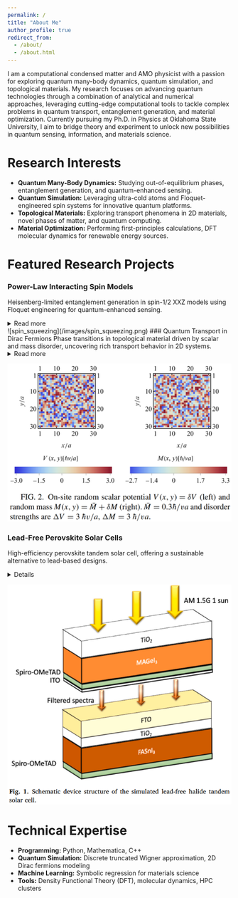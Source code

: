 ```yaml
---
permalink: /
title: "About Me"
author_profile: true
redirect_from: 
  - /about/
  - /about.html
---
```


I am a computational condensed matter and AMO physicist with a passion for exploring quantum many-body dynamics, quantum simulation, and topological materials. My research focuses on advancing quantum technologies through a combination of analytical and numerical approaches, leveraging cutting-edge computational tools to tackle complex problems in quantum transport, entanglement generation, and material optimization.
Currently pursuing my Ph.D. in Physics at Oklahoma State University, I aim to bridge theory and experiment to unlock new possibilities in quantum sensing, information, and materials science.

Research Interests
======
- **Quantum Many-Body Dynamics:** Studying out-of-equilibrium phases, entanglement generation, and quantum-enhanced sensing.
- **Quantum Simulation:** Leveraging ultra-cold atoms and Floquet-engineered spin systems for innovative quantum platforms.
- **Topological Materials:** Exploring transport phenomena in 2D materials, novel phases of matter, and quantum computing.
- **Material Optimization:** Performing first-principles calculations, DFT molecular dynamics for renewable energy sources.

Featured Research Projects
======
### Power-Law Interacting Spin Models
Heisenberg-limited entanglement generation in spin-1/2 XXZ models using Floquet engineering for quantum-enhanced sensing.     
<details>
  <summary>Read more</summary>
  
  Our work demonstrates the scalable and robust
  generation of entanglement in the form of two-mode squeezed
  states separated in bilayers of power-law interacting quantum
  spin models.    
  This extends the feasibility of two-mode squeezing to
  generic power-law models, making it accessible in a significantly larger number of experimental platforms. In particular,
  we show that finite-range interactions (α = 1,2,3) can
  achieve the same amount of entanglement and squeezing as
  infinite-range interactions (α = 0).   \
  We further develop a Floquet protocol utilizing spatiotemporal control to engineer the spin-spin interactions. This has
  a number of immediate benefits. It extends the applicability
  of our results to models with Ising interactions in systems,
  which may not naturally realize Heisenberg interactions. In
  addition, the Floquet-engineered model achieves the optimal
  Heisenberg scaling of the sensitivity, providing potentially
  orders of magnitude improvements. Finally, it also allows one
  to implement time reversal by reversing the interlayer spin-exchange interactions, which may be used for time-reversal
  based metrological protocols.    \
  This establishes spatiotemporally engineered interactions
  adapted to the initial state and the desired dynamics as a viable
  pathway to unlocking significant quantum advantage beyond
  that present in naturally occurring interactions. It highlights
  the great potential in making full use of the control inherent in
  state-of-the-art current experimental platforms realizing fully
  controllable quantum spin systems for entanglement generation and quantum sensing.
</details>  
![spin_squeezing](/images/spin_squeezing.png)  
### Quantum Transport in Dirac Fermions
Phase transitions in topological material driven by scalar and mass disorder, uncovering rich transport behavior in 2D systems.  
<details>
  <summary>Read more</summary>
  
  In this paper, we have studied the transport properties of a
  massive Dirac fermion in the simultaneous presence of scalar
  potential disorder 1V and mass disorder 1M. Our numerical
  calculations use the real space tight-binding model on a lattice
  with on-site uncorrelated disorder developed by Tworzydło
  et at. We study three different average masses, M¯ ,
  which is interpreted as the band gap. In all three cases, despite
  the band gap, we identify that a critical 1V ∗(M¯ ) exists above
  which the system can no longer be an insulator for any 1M.
  The results support the idea of band gap suppression by onsite Coulomb potential. For 1V < 1V ∗, the system can be in an
  insulating or metallic phase, depending on the 1M value. As
  1M increases, the system exhibits an insulator-to-metal transition at a critical value 1M∗(M¯ , 1V ). We have numerically
  estimated the critical values, 1V ∗, and 1M∗, for different
  M¯ values. Our work demonstrates the interdependent way
  different types of disorders can affect the phases accessible
  to a massive Dirac fermion system.
</details>  
   
![quantum_transport](/images/quantum_transport.png)   

### Lead-Free Perovskite Solar Cells
High-efficiency perovskite tandem solar cell, offering a sustainable alternative to lead-based designs.  
<details>
  In this study, the numerical simulation of a monolithic 2-terminal allperovskite tandem solar cell has been analyzed. The electron affinity of
  the electron and hole transport layers, the cross-section of defects, and
  the thickness of each component were varied using the SCAPS-1D solar
  cell simulator to understand their effect on the PCE. The simulation of
  the tandem device was done with the bottom subcell being illuminated
  with the light filtered by the top subcell, thus ensuring a realistic anal­ysis. Given the current matching condition, our simulation results
  showed that the JSC of the tandem device is limited by the JSC of the
  bottom subcell. Thinning of the top subcell is necessary to match the
  current across the device. While the JSC of the tandem device is smaller
  than the currents of the optimized individual subcells, a high VOC of
  2.63 V in the tandem device results in a significantly higher PCE of
  30.85% compared to that of individual subcells.   \ 
  The optimal thickness of the subcells found was 1.6 μm and 983 nm.
  The calculated PCE for those thicknesses will be higher than experi­
  mental values, given that the calculations consider only the dominant
  scattering channel, trap defects at the interface, and ignore scattering at
  grain boundaries. However, if we reduce the thickness of both cells to be
  below 1 μm, we still see a large PCE. For instance, when the thickness of
  the FASnI3 is set to 1 μm, the current matching condition requires the
  layer MAGeI3 to be 961 nm and the results we obtain are that the JSC is
  14.6 mA/cm2, VOC is 2.63 V, FF is 80%, and PCE is reduced from the
  optimal 30.85% to 30.73%. Overall, these results suggest that lead-free
  perovskites can compete with lead-based devices in all-perovskite tan­
  dem solar cells. Further improvement in the performance of the tandem
  device can be achieved by utilizing a bottom subcell that can provide
  higher JSC.
</details>  
   
![solar_cell](/images/solar_cell.png)

Technical Expertise
======
- **Programming:** Python, Mathematica, C++
- **Quantum Simulation:** Discrete truncated Wigner approximation, 2D Dirac fermions modeling
- **Machine Learning:** Symbolic regression for materials science
- **Tools:** Density Functional Theory (DFT), molecular dynamics, HPC clusters

